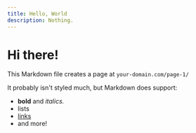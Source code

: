 ```yaml
---
title: Hello, World
description: Nothing.
---
```


# Hi there!

This Markdown file creates a page at `your-domain.com/page-1/`

It probably isn't styled much, but Markdown does support:

-   **bold** and _italics._
-   lists
-   [links](https://astro.build)
-   and more!
